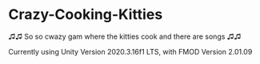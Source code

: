 # Crazy-Cooking-Kitties
♫♫ So so cwazy gam where the kitties cook and there are songs ♫♫

Currently using Unity Version 2020.3.16f1 LTS, with FMOD Version 2.01.09
